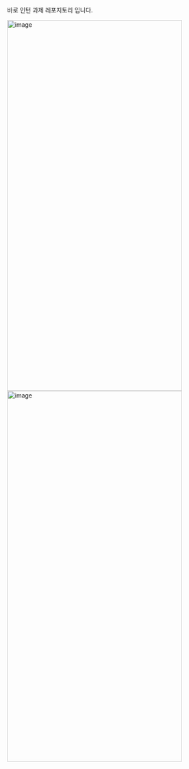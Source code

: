 바로 인턴 과제 레포지토리 입니다.

<img width="408" height="864" alt="image" src="https://github.com/user-attachments/assets/1dd987da-8271-4fe5-8126-b131c98909c7" />
<img width="408" height="864" alt="image" src="https://github.com/user-attachments/assets/ddbb4f62-37c3-414b-9aa3-bdd4a98dc6dc" />
